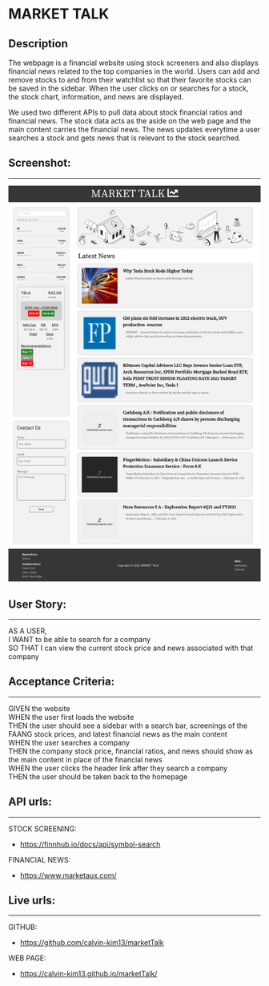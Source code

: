# MARKET TALK

## Description
The webpage is a financial website using stock screeners and also displays financial news related to the top companies in the world. Users can add and remove stocks to and from their watchlist so that their favorite stocks can be saved in the sidebar. When the user clicks on or searches for a stock, the stock chart, information, and news are displayed.

We used two different APIs to pull data about stock financial ratios and financial news. The stock data acts as the aside on the web page and the main content carries the financial news. The news updates everytime a user searches a stock and gets news that is relevant to the stock searched.

## Screenshot:
---
![Alt text](/assets/img/screenshot.png "Optional Title")

## User Story:
---
AS A USER,  
I WANT to be able to search for a company  
SO THAT I can view the current stock price and news associated with that company  

## Acceptance Criteria:
---
GIVEN the website  
WHEN the user first loads the website  
THEN the user should see a sidebar with a search bar, screenings of the FAANG stock prices, and latest financial news as the main content  
WHEN the user searches a company  
THEN the company stock price, financial ratios, and news should show as the main content in place of the financial news  
WHEN the user clicks the header link after they search a company  
THEN the user should be taken back to the homepage    

## API urls:
---
STOCK SCREENING:
- https://finnhub.io/docs/api/symbol-search

FINANCIAL NEWS:
- https://www.marketaux.com/

## Live urls:
---
GITHUB:
- https://github.com/calvin-kim13/marketTalk

WEB PAGE:
- https://calvin-kim13.github.io/marketTalk/
